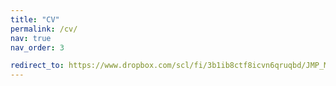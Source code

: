 ```yaml
---
title: "CV"
permalink: /cv/
nav: true
nav_order: 3

redirect_to: https://www.dropbox.com/scl/fi/3b1ib8ctf8icvn6qruqbd/JMP_Massoni.pdf?rlkey=bvn7xv6r4guu6qxav1w420o23&raw=1
---
```

